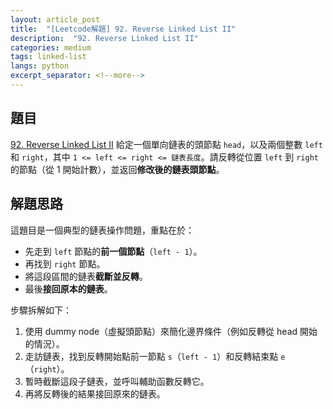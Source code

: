 ```yaml
---
layout: article_post
title:  "[Leetcode解題] 92. Reverse Linked List II"
description:  "92. Reverse Linked List II"
categories: medium
tags: linked-list
langs: python
excerpt_separator: <!--more-->
---
```


## 題目
[92. Reverse Linked List II](https://leetcode.com/problems/reverse-linked-list-ii/)
給定一個單向鏈表的頭節點 `head`，以及兩個整數 `left` 和 `right`，其中 `1 <= left <= right <= 鏈表長度`。請反轉從位置 `left` 到 `right` 的節點（從 1 開始計數），並返回**修改後的鏈表頭節點**。
<!--more-->

## 解題思路
這題目是一個典型的鏈表操作問題，重點在於：  
- 先走到 `left` 節點的**前一個節點**（`left - 1`）。
- 再找到 `right` 節點。
- 將這段區間的鏈表**截斷並反轉**。
- 最後**接回原本的鏈表**。

步驟拆解如下：
1. 使用 dummy node（虛擬頭節點）來簡化邊界條件（例如反轉從 head 開始的情況）。
2. 走訪鏈表，找到反轉開始點前一節點 `s`（`left - 1`）和反轉結束點 `e`（`right`）。
3. 暫時截斷這段子鏈表，並呼叫輔助函數反轉它。
4. 再將反轉後的結果接回原來的鏈表。

